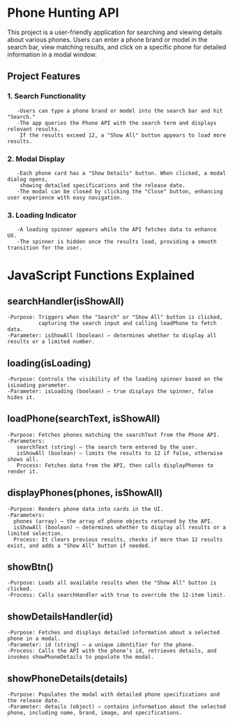 # Phone Hunting API
  This project is a user-friendly application for searching and viewing details about various phones. Users can enter a phone brand or model in the search bar, view matching results, and click on a specific phone for detailed information in a modal window.
## Project Features
### 1. Search Functionality
       -Users can type a phone brand or model into the search bar and hit "Search."
       -The app queries the Phone API with the search term and displays relevant results. 
        If the results exceed 12, a "Show All" button appears to load more results.
### 2. Modal Display
       -Each phone card has a "Show Details" button. When clicked, a modal dialog opens, 
        showing detailed specifications and the release date.
       -The modal can be closed by clicking the "Close" button, enhancing user experience with easy navigation.
### 3. Loading Indicator
       -A loading spinner appears while the API fetches data to enhance UX.
       -The spinner is hidden once the results load, providing a smooth transition for the user.

# JavaScript Functions Explained
## searchHandler(isShowAll)
    -Purpose: Triggers when the "Search" or "Show All" button is clicked,
              capturing the search input and calling loadPhone to fetch data.
    -Parameter: isShowAll (boolean) – determines whether to display all results or a limited number.
## loading(isLoading)
    -Purpose: Controls the visibility of the loading spinner based on the isLoading parameter.
    -Parameter: isLoading (boolean) – true displays the spinner, false hides it.
## loadPhone(searchText, isShowAll)
    -Purpose: Fetches phones matching the searchText from the Phone API.
    -Parameters:
       searchText (string) – the search term entered by the user.
       isShowAll (boolean) – limits the results to 12 if false, otherwise shows all.
       Process: Fetches data from the API, then calls displayPhones to render it.
## displayPhones(phones, isShowAll)
    -Purpose: Renders phone data into cards in the UI.
    -Parameters:
      phones (array) – the array of phone objects returned by the API.
      isShowAll (boolean) – determines whether to display all results or a limited selection.
      Process: It clears previous results, checks if more than 12 results exist, and adds a "Show All" button if needed.
## showBtn()
    -Purpose: Loads all available results when the "Show All" button is clicked.
    -Process: Calls searchHandler with true to override the 12-item limit.
## showDetailsHandler(id)
    -Purpose: Fetches and displays detailed information about a selected phone in a modal.
    -Parameter: id (string) – a unique identifier for the phone.
    -Process: Calls the API with the phone’s id, retrieves details, and invokes showPhoneDetails to populate the modal.
## showPhoneDetails(details)
    -Purpose: Populates the modal with detailed phone specifications and the release date.
    -Parameter: details (object) – contains information about the selected phone, including name, brand, image, and specifications.
